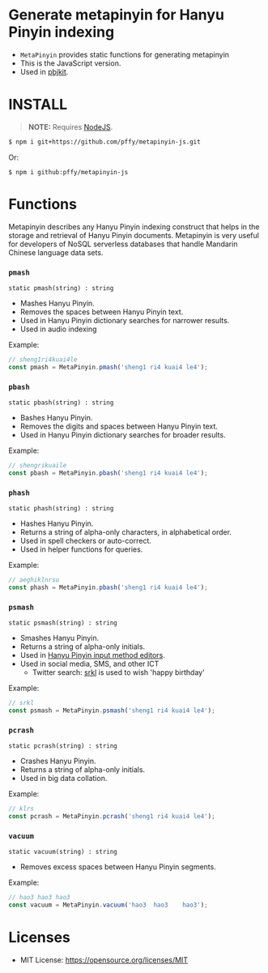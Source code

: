 # Generate metapinyin for Hanyu Pinyin indexing

+ `MetaPinyin` provides static functions for generating metapinyin
+ This is the JavaScript version.
+ Used in [pbjkit][pbjkit].


# INSTALL

> **NOTE:** Requires [NodeJS][nodejs].

```bash
$ npm i git+https://github.com/pffy/metapinyin-js.git
```

Or:
```
$ npm i github:pffy/metapinyin-js
```

# Functions

Metapinyin describes any Hanyu Pinyin indexing construct that helps in the storage and retrieval of Hanyu Pinyin documents. Metapinyin is very useful for developers of NoSQL serverless databases that handle Mandarin Chinese language data sets.

### `pmash`
```
static pmash(string) : string
```
  + Mashes Hanyu Pinyin.
  + Removes the spaces between Hanyu Pinyin text.
  + Used in Hanyu Pinyin dictionary searches for narrower results.
  + Used in audio indexing

Example:
```javascript
// sheng1ri4kuai4le
const pmash = MetaPinyin.pmash('sheng1 ri4 kuai4 le4');
```

### `pbash`
```
static pbash(string) : string
```
  + Bashes Hanyu Pinyin.
  + Removes the digits and spaces between Hanyu Pinyin text.
  + Used in Hanyu Pinyin dictionary searches for broader results.

Example:
```javascript
// shengrikuaile
const pbash = MetaPinyin.pbash('sheng1 ri4 kuai4 le4');
```

### `phash`
```
static phash(string) : string
```
  + Hashes Hanyu Pinyin.
  + Returns a string of alpha-only characters, in alphabetical order.
  + Used in spell checkers or auto-correct.
  + Used in helper functions for queries.

Example:
```javascript
// aeghiklnrsu
const phash = MetaPinyin.pbash('sheng1 ri4 kuai4 le4');
```

### `psmash`
```
static psmash(string) : string
```
  + Smashes Hanyu Pinyin.
  + Returns a string of alpha-only initials.
  + Used in [Hanyu Pinyin input method editors][ime].
  + Used in social media, SMS, and other ICT
    + Twitter search: [srkl][srkl] is used to wish 'happy birthday'

Example:
```javascript
// srkl
const psmash = MetaPinyin.psmash('sheng1 ri4 kuai4 le4');
```


### `pcrash`
```
static pcrash(string) : string
```
  + Crashes Hanyu Pinyin.
  + Returns a string of alpha-only initials.
  + Used in big data collation.

Example:
```javascript
// klrs
const pcrash = MetaPinyin.pcrash('sheng1 ri4 kuai4 le4');
```


### `vacuum`
```
static vacuum(string) : string
```
  + Removes excess spaces between Hanyu Pinyin segments.

Example:
```javascript
// hao3 hao3 hao3
const vacuum = MetaPinyin.vacuum('hao3  hao3    hao3');
```

# Licenses
  + MIT License: https://opensource.org/licenses/MIT

[pbjkit]: https://github.com/pffy/pbjkit
[srkl]: https://twitter.com/search?q=srkl&f=live
[ime]: https://developer.mozilla.org/en-US/docs/Glossary/Input_method_editor
[nodejs]: https://nodejs.org
